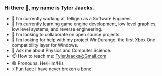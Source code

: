 ### Hi there 👋, my name is Tyler Jaacks.
- 🔭 I’m currently working at Telligen as a Software Engineer.
- 🌱 I’m currently learning game engine development, low level graphics, low level systems, and reverse engineering.
- 👯 I’m looking to collaborate on open source projects.
- 🤔 I’m looking for help with my project WinDurango, the first Xbox One compatibility layer for Windows.
- 💬 Ask me about Physics and Computer Science.
- 📫 How to reach me: TylerJaacks@Gmail.com
- 😄 Pronouns: He/Him/His
- ⚡ Fun fact: I have never broken a bone.
